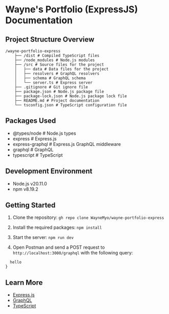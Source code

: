 # Wayne's Portfolio (ExpressJS) Documentation

## Project Structure Overview
```
/wayne-portfolio-express
    ├── /dist # Compiled TypeScript files
    ├── /node_modules # Node.js modules
    ├── /src # Source files for the project
    │   ├── data # Data files for the project
    │   ├── resolvers # GraphQL resolvers
    │   ├── schema # GraphQL schema
    │   └── server.ts # Express server
    ├── .gitignore # Git ignore file
    ├── package.json # Node.js package file
    ├── package-lock.json # Node.js package lock file
    ├── README.md # Project documentation
    └── tsconfig.json # TypeScript configuration file
```

## Packages Used
- @types/node # Node.js types
- express # Express.js
- express-graphql # Express.js GraphQL middleware
- graphql # GraphQL
- typescript # TypeScript

## Development Environment
- Node.js v20.11.0
- npm v8.19.2

## Getting Started
1. Clone the repository:
```gh repo clone WayneMyo/wayne-portfolio-express```

2. Install the required packages:
```npm install```

3. Start the server:
```npm run dev```

4. Open Postman and send a POST request to `http://localhost:3000/graphql` with the following query:
```query {
  hello
}
```

## Learn More
- [Express.js](https://expressjs.com/)
- [GraphQL](https://graphql.org/)
- [TypeScript](https://www.typescriptlang.org/)
